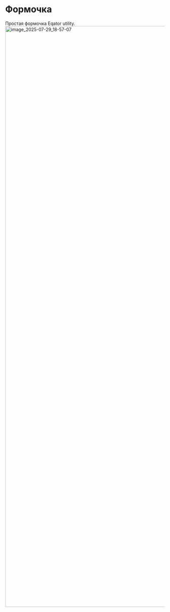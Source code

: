 # Формочка
Простая формочка Eqator utility.
<img width="3199" height="1830" alt="image_2025-07-29_18-57-07" src="https://github.com/user-attachments/assets/f78a4637-60e0-40f2-b533-7653815449c1" />

